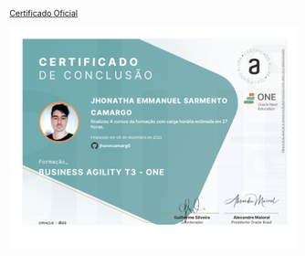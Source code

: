 <a href="https://cursos.alura.com.br/user/jhonncamarg0/degree-business-agility-turma3-one-407797/certificate" target="_blank"> Certificado Oficial
</a>

![NPM](https://github.com/jhonncamarg0/oracle-next-education/blob/main/certificados/business-agility/business-agility.jpg)
